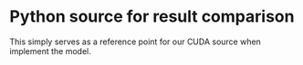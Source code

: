 # Python source for result comparison

This simply serves as a reference point for our CUDA source when implement the model.